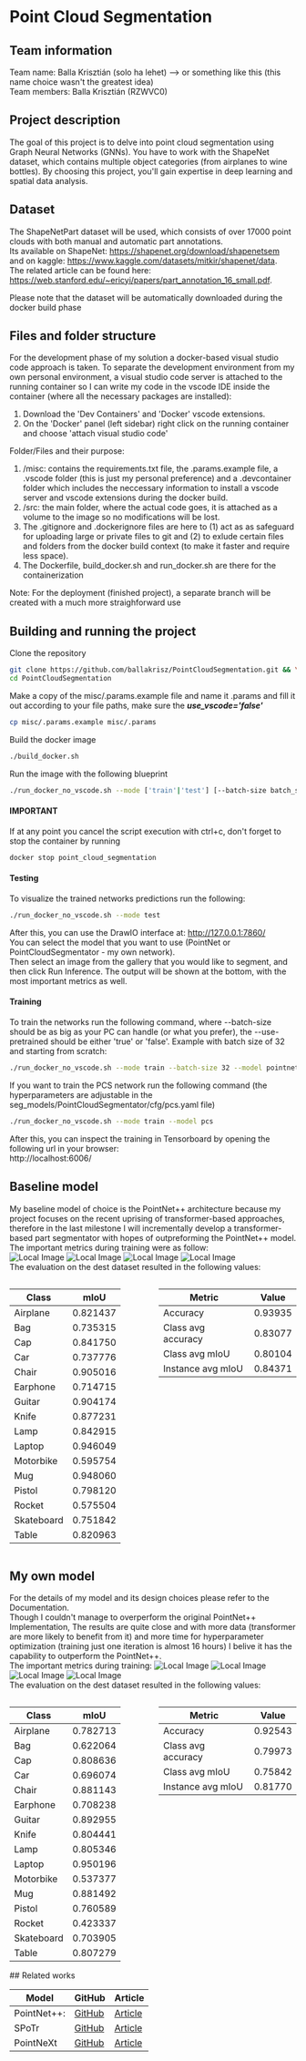 # Point Cloud Segmentation

## Team information

Team name: Balla Krisztián (solo ha lehet) --> or something  like this (this name choice wasn't the greatest idea)  
Team members: Balla Krisztián (RZWVC0)

## Project description

The goal of this project is to delve into point cloud segmentation using Graph Neural Networks (GNNs). You have to work with the ShapeNet dataset, which contains multiple object categories (from airplanes to wine bottles). By choosing this project, you'll gain expertise in deep learning and spatial data analysis.

## Dataset

The ShapeNetPart dataset will be used, which consists of over 17000 point clouds with both manual and automatic part annotations.  
Its available on ShapeNet: https://shapenet.org/download/shapenetsem   
and on kaggle: https://www.kaggle.com/datasets/mitkir/shapenet/data.  
The related article can be found here: https://web.stanford.edu/~ericyi/papers/part_annotation_16_small.pdf.

Please note that the dataset will be automatically downloaded during the docker build phase

## Files and folder structure

For the development phase of my solution a docker-based visual studio code approach is taken. To separate the development environment from my own personal environment, a visual studio code server is attached to the running container so I can write my code in the vscode IDE inside the container (where all the necessary packages are installed):  
1. Download the 'Dev Containers' and 'Docker' vscode extensions.  
2. On the 'Docker' panel (left sidebar) right click on the running container and choose 'attach visual studio code'

Folder/Files and their purpose:  
1. /misc: contains the requirements.txt file, the .params.example file, a .vscode folder (this is just my personal preference) and a .devcontainer folder which includes the neccessary information to install a vscode server and vscode extensions during the docker build.  
2. /src: the main folder, where the actual code goes, it is attached as a volume to the image so no modifications will be lost.  
3. The .gitignore and .dockerignore files are here to (1) act as as safeguard for uploading large or private files to git and (2) to exlude certain files and folders from the docker build context (to make it faster and require less space). 
4. The Dockerfile, build_docker.sh and run_docker.sh are there for the containerization  

Note: For the deployment (finished project), a separate branch will be created with a much more straighforward use

## Building and running the project

Clone the repository 
```bash
git clone https://github.com/ballakrisz/PointCloudSegmentation.git && \
cd PointCloudSegmentation
```

Make a copy of the misc/.params.example file and name it .params and fill it out according to your file paths, make sure the ***use_vscode='false'***
```bash
cp misc/.params.example misc/.params
```

Build the docker image
```bash
./build_docker.sh
```

Run the image with the following blueprint
```bash
./run_docker_no_vscode.sh --mode ['train'|'test'] [--batch-size batch_size] [--use-pretrained 'true'|'false'] [--model 'pointnet'|'pcs']
```
#### IMPORTANT
If at any point you cancel the script execution with ctrl+c, don't forget to stop the container by running
```bash
docker stop point_cloud_segmentation 
```

#### Testing
To visualize the trained networks predictions run the following:  
```bash
./run_docker_no_vscode.sh --mode test
```
After this, you can use the DrawIO interface at: http://127.0.0.1:7860/  
You can select the model that you want to use (PointNet or PointCloudSegmentator - my own network).  
Then select an image from the gallery that you would like to segment, and then click Run Inference. The output will be shown at the bottom, with the most important metrics as well.

#### Training
To train the networks run the following command, where --batch-size should be as big as your PC can handle (or what you prefer), the --use-pretrained should be either 'true' or 'false'. Example with batch size of 32 and starting from scratch:
```bash
./run_docker_no_vscode.sh --mode train --batch-size 32 --model pointnet
```
If you want to train the PCS network run the following command (the hyperparameters are adjustable in the seg_models/PointCloudSegmentator/cfg/pcs.yaml file)
```bash
./run_docker_no_vscode.sh --mode train --model pcs
```
After this, you can inspect the training in Tensorboard by opening the following url in your browser:   
http://localhost:6006/
## Baseline model
My baseline model of choice is the PointNet++ architecture because my project focuses on the recent uprising of transformer-based approaches, therefore in the last milestone I will incrementally develop a transformer-based part segmentator with hopes of outpreforming the PointNet++ model.  
The important metrics during training were as follow:  
![Local Image](training_metrics/PointNet++/train_loss.png)
![Local Image](training_metrics/PointNet++/test_acc.png)
![Local Image](training_metrics/PointNet++/test_class_iou.png)
![Local Image](training_metrics/PointNet++/test_instance_iou.png)  
The evaluation on the dest dataset resulted in the following values:  
<div align="center">

<div style="display: flex; justify-content: space-around;">

<table style="margin-right: 20px;">
    <thead>
        <tr>
            <th>Class</th>
            <th>mIoU</th>
        </tr>
    </thead>
    <tbody>
        <tr>
            <td>Airplane</td>
            <td>0.821437</td>
        </tr>
        <tr>
            <td>Bag</td>
            <td>0.735315</td>
        </tr>
        <tr>
            <td>Cap</td>
            <td>0.841750</td>
        </tr>
        <tr>
            <td>Car</td>
            <td>0.737776</td>
        </tr>
        <tr>
            <td>Chair</td>
            <td>0.905016</td>
        </tr>
        <tr>
            <td>Earphone</td>
            <td>0.714715</td>
        </tr>
        <tr>
            <td>Guitar</td>
            <td>0.904174</td>
        </tr>
        <tr>
            <td>Knife</td>
            <td>0.877231</td>
        </tr>
        <tr>
            <td>Lamp</td>
            <td>0.842915</td>
        </tr>
        <tr>
            <td>Laptop</td>
            <td>0.946049</td>
        </tr>
        <tr>
            <td>Motorbike</td>
            <td>0.595754</td>
        </tr>
        <tr>
            <td>Mug</td>
            <td>0.948060</td>
        </tr>
        <tr>
            <td>Pistol</td>
            <td>0.798120</td>
        </tr>
        <tr>
            <td>Rocket</td>
            <td>0.575504</td>
        </tr>
        <tr>
            <td>Skateboard</td>
            <td>0.751842</td>
        </tr>
        <tr>
            <td>Table</td>
            <td>0.820963</td>
        </tr>
    </tbody>
</table>

<table>
    <thead>
        <tr>
            <th>Metric</th>
            <th>Value</th>
        </tr>
    </thead>
    <tbody>
        <tr>
            <td>Accuracy</td>
            <td>0.93935</td>
        </tr>
        <tr>
            <td>Class avg accuracy</td>
            <td>0.83077</td>
        </tr>
        <tr>
            <td>Class avg mIoU</td>
            <td>0.80104</td>
        </tr>
        <tr>
            <td>Instance avg mIoU</td>
            <td>0.84371</td>
        </tr>
    </tbody>
</table>

</div>

</div>

## My own model
For the details of my model and its design choices please refer to the Documentation.  
Though I couldn't manage to overperform the original PointNet++ Implementation, The results are quite close and with more data (transformer are more likely to benefit from it) and more time for hyperparameter optimization (training just one iteration is almost 16 hours) I belive it has the capability to outperform the PointNet++.  
The important metrics during training:
![Local Image](training_metrics/PointCloudSegmentation/pcs_loss.png)
![Local Image](training_metrics/PointCloudSegmentation/pcs_acc.png)
![Local Image](training_metrics/PointCloudSegmentation/pcs_class_miou.png)
![Local Image](training_metrics/PointCloudSegmentation/pcs_ins_miou.png)  
The evaluation on the dest dataset resulted in the following values:
<div align="center">

<div style="display: flex; justify-content: space-around;">
<table style="margin-right: 20px;">
    <thead>
        <tr>
            <th>Class</th>
            <th>mIoU</th>
        </tr>
    </thead>
    <tbody>
        <tr>
            <td>Airplane</td>
            <td>0.782713</td>
        </tr>
        <tr>
            <td>Bag</td>
            <td>0.622064</td>
        </tr>
        <tr>
            <td>Cap</td>
            <td>0.808636</td>
        </tr>
        <tr>
            <td>Car</td>
            <td>0.696074</td>
        </tr>
        <tr>
            <td>Chair</td>
            <td>0.881143</td>
        </tr>
        <tr>
            <td>Earphone</td>
            <td>0.708238</td>
        </tr>
        <tr>
            <td>Guitar</td>
            <td>0.892955</td>
        </tr>
        <tr>
            <td>Knife</td>
            <td>0.804441</td>
        </tr>
        <tr>
            <td>Lamp</td>
            <td>0.805346</td>
        </tr>
        <tr>
            <td>Laptop</td>
            <td>0.950196</td>
        </tr>
        <tr>
            <td>Motorbike</td>
            <td>0.537377</td>
        </tr>
        <tr>
            <td>Mug</td>
            <td>0.881492</td>
        </tr>
        <tr>
            <td>Pistol</td>
            <td>0.760589</td>
        </tr>
        <tr>
            <td>Rocket</td>
            <td>0.423337</td>
        </tr>
        <tr>
            <td>Skateboard</td>
            <td>0.703905</td>
        </tr>
        <tr>
            <td>Table</td>
            <td>0.807279</td>
        </tr>
    </tbody>
</table>


<table>
    <thead>
        <tr>
            <th>Metric</th>
            <th>Value</th>
        </tr>
    </thead>
    <tbody>
        <tr>
            <td>Accuracy</td>
            <td>0.92543</td>
        </tr>
        <tr>
            <td>Class avg accuracy</td>
            <td>0.79973</td>
        </tr>
        <tr>
            <td>Class avg mIoU</td>
            <td>0.75842</td>
        </tr>
        <tr>
            <td>Instance avg mIoU</td>
            <td>0.81770</td>
        </tr>
    </tbody>
</table>

</div>

</div>
## Related works

| Model       | GitHub                                             | Article                                                |
|-------------|----------------------------------------------------|--------------------------------------------------------|
| PointNet++:   | [GitHub](https://github.com/charlesq34/pointnet2)   | [Article](https://arxiv.org/abs/1706.02413)            |
| SPoTr       | [GitHub](https://github.com/mlvlab/spotr)           | [Article](https://openaccess.thecvf.com//content/CVPR2023/papers/Park_Self-Positioning_Point-Based_Transformer_for_Point_Cloud_Understanding_CVPR_2023_paper.pdf) |
| PointNeXt   | [GitHub](https://github.com/guochengqian/pointnext) | [Article](https://arxiv.org/pdf/2206.04670v2)          |

